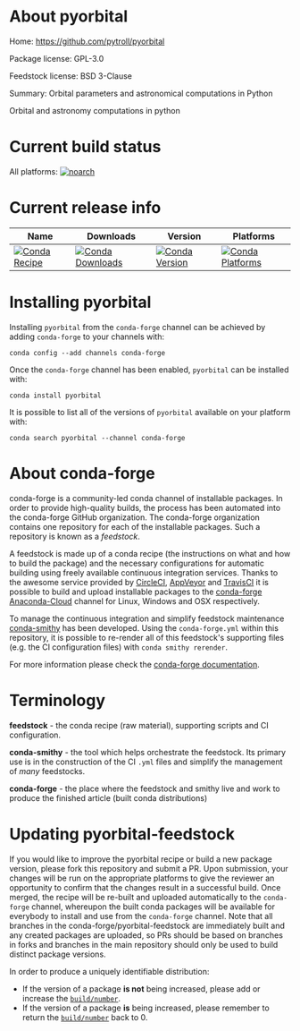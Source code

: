 About pyorbital
===============

Home: https://github.com/pytroll/pyorbital

Package license: GPL-3.0

Feedstock license: BSD 3-Clause

Summary: Orbital parameters and astronomical computations in Python

Orbital and astronomy computations in python

Current build status
====================

All platforms:
[![noarch](https://img.shields.io/circleci/project/github/conda-forge/pyorbital-feedstock/master.svg?label=noarch)](https://circleci.com/gh/conda-forge/pyorbital-feedstock)

Current release info
====================

| Name | Downloads | Version | Platforms |
| --- | --- | --- | --- |
| [![Conda Recipe](https://img.shields.io/badge/recipe-pyorbital-green.svg)](https://anaconda.org/conda-forge/pyorbital) | [![Conda Downloads](https://img.shields.io/conda/dn/conda-forge/pyorbital.svg)](https://anaconda.org/conda-forge/pyorbital) | [![Conda Version](https://img.shields.io/conda/vn/conda-forge/pyorbital.svg)](https://anaconda.org/conda-forge/pyorbital) | [![Conda Platforms](https://img.shields.io/conda/pn/conda-forge/pyorbital.svg)](https://anaconda.org/conda-forge/pyorbital) |

Installing pyorbital
====================

Installing `pyorbital` from the `conda-forge` channel can be achieved by adding `conda-forge` to your channels with:

```
conda config --add channels conda-forge
```

Once the `conda-forge` channel has been enabled, `pyorbital` can be installed with:

```
conda install pyorbital
```

It is possible to list all of the versions of `pyorbital` available on your platform with:

```
conda search pyorbital --channel conda-forge
```


About conda-forge
=================

conda-forge is a community-led conda channel of installable packages.
In order to provide high-quality builds, the process has been automated into the
conda-forge GitHub organization. The conda-forge organization contains one repository
for each of the installable packages. Such a repository is known as a *feedstock*.

A feedstock is made up of a conda recipe (the instructions on what and how to build
the package) and the necessary configurations for automatic building using freely
available continuous integration services. Thanks to the awesome service provided by
[CircleCI](https://circleci.com/), [AppVeyor](https://www.appveyor.com/)
and [TravisCI](https://travis-ci.org/) it is possible to build and upload installable
packages to the [conda-forge](https://anaconda.org/conda-forge)
[Anaconda-Cloud](https://anaconda.org/) channel for Linux, Windows and OSX respectively.

To manage the continuous integration and simplify feedstock maintenance
[conda-smithy](https://github.com/conda-forge/conda-smithy) has been developed.
Using the ``conda-forge.yml`` within this repository, it is possible to re-render all of
this feedstock's supporting files (e.g. the CI configuration files) with ``conda smithy rerender``.

For more information please check the [conda-forge documentation](https://conda-forge.org/docs/).

Terminology
===========

**feedstock** - the conda recipe (raw material), supporting scripts and CI configuration.

**conda-smithy** - the tool which helps orchestrate the feedstock.
                   Its primary use is in the construction of the CI ``.yml`` files
                   and simplify the management of *many* feedstocks.

**conda-forge** - the place where the feedstock and smithy live and work to
                  produce the finished article (built conda distributions)


Updating pyorbital-feedstock
============================

If you would like to improve the pyorbital recipe or build a new
package version, please fork this repository and submit a PR. Upon submission,
your changes will be run on the appropriate platforms to give the reviewer an
opportunity to confirm that the changes result in a successful build. Once
merged, the recipe will be re-built and uploaded automatically to the
`conda-forge` channel, whereupon the built conda packages will be available for
everybody to install and use from the `conda-forge` channel.
Note that all branches in the conda-forge/pyorbital-feedstock are
immediately built and any created packages are uploaded, so PRs should be based
on branches in forks and branches in the main repository should only be used to
build distinct package versions.

In order to produce a uniquely identifiable distribution:
 * If the version of a package **is not** being increased, please add or increase
   the [``build/number``](https://conda.io/docs/user-guide/tasks/build-packages/define-metadata.html#build-number-and-string).
 * If the version of a package **is** being increased, please remember to return
   the [``build/number``](https://conda.io/docs/user-guide/tasks/build-packages/define-metadata.html#build-number-and-string)
   back to 0.
